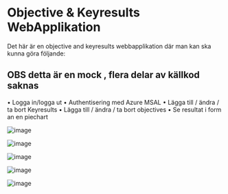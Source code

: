 # Objective & Keyresults WebApplikation

Det här är en objective and keyresults webbapplikation där man kan ska kunna göra följande:

## OBS detta är en mock , flera delar av källkod saknas
• Logga in/logga ut
• Authentisering med Azure MSAL
• Lägga till / ändra / ta bort Keyresults
• Lägga till / ändra / ta bort objectives
• Se resultat i form an en piechart

![image](https://user-images.githubusercontent.com/39192814/159462810-2f162a2c-ce3a-4158-8237-0b18f02dff91.png)

![image](https://user-images.githubusercontent.com/39192814/159462863-431bcb17-d23d-4d5d-8ea2-2fc5778dfd92.png)

![image](https://user-images.githubusercontent.com/39192814/159462907-81a30b4e-efe0-4fdb-81e3-07a4d288dc07.png)

![image](https://user-images.githubusercontent.com/39192814/159462935-01ea86bf-b993-4a8b-89e9-6565d5b2f31c.png)

![image](https://user-images.githubusercontent.com/39192814/159463682-98d88fbd-f179-4604-9041-c668591f29ec.png)
